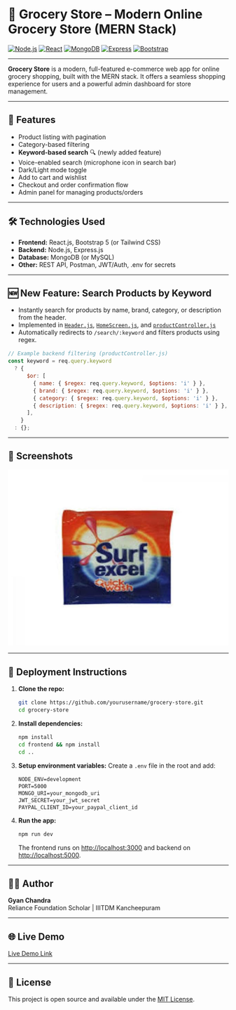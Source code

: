 # 🛒 Grocery Store – Modern Online Grocery Store (MERN Stack)

[![Node.js](https://img.shields.io/badge/Node.js-%3E%3D14-green?logo=node.js)](https://nodejs.org/)
[![React](https://img.shields.io/badge/React-%3E%3D16.8-blue?logo=react)](https://reactjs.org/)
[![MongoDB](https://img.shields.io/badge/MongoDB-%3E%3D5-green?logo=mongodb)](https://mongodb.com/)
[![Express](https://img.shields.io/badge/Express-%3E%3D4-yellow?logo=express)](https://expressjs.com/)
[![Bootstrap](https://img.shields.io/badge/Bootstrap-5-purple?logo=bootstrap)](https://getbootstrap.com/)

---

**Grocery Store** is a modern, full-featured e-commerce web app for online grocery shopping, built with the MERN stack. It offers a seamless shopping experience for users and a powerful admin dashboard for store management.

---

## 🚀 Features

- Product listing with pagination
- Category-based filtering
- **Keyword-based search** 🔍 (newly added feature)
- Voice-enabled search (microphone icon in search bar)
- Dark/Light mode toggle
- Add to cart and wishlist
- Checkout and order confirmation flow
- Admin panel for managing products/orders

---

## 🛠️ Technologies Used

- **Frontend:** React.js, Bootstrap 5 (or Tailwind CSS)
- **Backend:** Node.js, Express.js
- **Database:** MongoDB (or MySQL)
- **Other:** REST API, Postman, JWT/Auth, .env for secrets

---

## 🆕 New Feature: Search Products by Keyword

- Instantly search for products by name, brand, category, or description from the header.
- Implemented in [`Header.js`](./frontend/src/components/Header.js), [`HomeScreen.js`](./frontend/src/screens/HomeScreen.js), and [`productController.js`](./backend/controllers/productController.js)
- Automatically redirects to `/search/:keyword` and filters products using regex.

```js
// Example backend filtering (productController.js)
const keyword = req.query.keyword
  ? {
      $or: [
        { name: { $regex: req.query.keyword, $options: 'i' } },
        { brand: { $regex: req.query.keyword, $options: 'i' } },
        { category: { $regex: req.query.keyword, $options: 'i' } },
        { description: { $regex: req.query.keyword, $options: 'i' } },
      ],
    }
  : {};
```

---

## 📸 Screenshots

![Search Demo](frontend/public/images/surf.jpg)

---

## 🚀 Deployment Instructions

1. **Clone the repo:**
   ```bash
   git clone https://github.com/yourusername/grocery-store.git
   cd grocery-store
   ```
2. **Install dependencies:**
   ```bash
   npm install
   cd frontend && npm install
   cd ..
   ```
3. **Setup environment variables:**
   Create a `.env` file in the root and add:
   ```env
   NODE_ENV=development
   PORT=5000
   MONGO_URI=your_mongodb_uri
   JWT_SECRET=your_jwt_secret
   PAYPAL_CLIENT_ID=your_paypal_client_id
   ```
4. **Run the app:**
   ```bash
   npm run dev
   ```
   The frontend runs on [http://localhost:3000](http://localhost:3000) and backend on [http://localhost:5000](http://localhost:5000).

---

## 👨‍💻 Author

**Gyan Chandra**  
Reliance Foundation Scholar | IIITDM Kancheepuram

---

## 🌐 Live Demo

[Live Demo Link](https://your-live-demo-link.com)

---

## 📝 License

This project is open source and available under the [MIT License](LICENSE).


